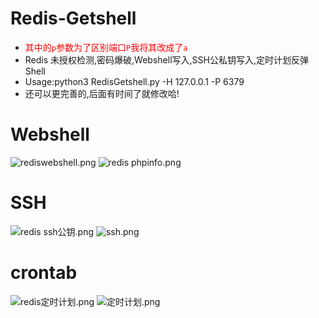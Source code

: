 # Redis-Getshell
- <font color=red>其中的`p`参数为了区别端口`P`我将其改成了`a`</font>
- Redis 未授权检测,密码爆破,Webshell写入,SSH公私钥写入,定时计划反弹Shell
- Usage:python3 RedisGetshell.py -H 127.0.0.1 -P 6379
- 还可以更完善的,后面有时间了就修改哈!
# Webshell
![rediswebshell.png](https://i.loli.net/2020/10/30/HKJwpAaxfVtkgj4.png)
![redis phpinfo.png](https://i.loli.net/2020/10/30/WVQBTNqxgM6E7LA.png)
# SSH
![redis ssh公钥.png](https://i.loli.net/2020/10/30/SiI9cmbUoWOMsA7.png)
![ssh.png](https://i.loli.net/2020/10/30/J72PtpDSr8dN1ys.png)
# crontab
![redis定时计划.png](https://i.loli.net/2020/10/30/sdiFhNlD2rT4SyY.png)
![定时计划.png](https://i.loli.net/2020/10/30/eGLidlZOvE5csxz.png)
